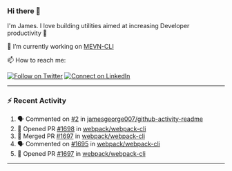 ### Hi there 👋

I'm James. I love building utilities aimed at increasing Developer productivity :raised_hands: 

🔭 I’m currently working on [MEVN-CLI](https://github.com/madlabsinc/mevn-cli)

📫 How to reach me:

[![Follow on Twitter](https://img.shields.io/badge/--twitter?label=Twitter&logo=Twitter&style=social)](https://twitter.com/james_madhacks) [![Connect on LinkedIn](https://img.shields.io/badge/--linkedin?label=LinkedIn&logo=LinkedIn&style=social)](https://www.linkedin.com/in/jamesgeorge007)

---

### :zap: Recent Activity

<!--START_SECTION:activity-->
1. 🗣 Commented on [#2](https://github.com//jamesgeorge007/github-activity-readme/issues/2) in [jamesgeorge007/github-activity-readme](https://github.com//jamesgeorge007/github-activity-readme)
2. 💪 Opened PR [#1698](https://github.com//webpack/webpack-cli/pull/1698) in [webpack/webpack-cli](https://github.com//webpack/webpack-cli)
3. 🎉 Merged PR [#1697](https://github.com//webpack/webpack-cli/pull/1697) in [webpack/webpack-cli](https://github.com//webpack/webpack-cli)
4. 🗣 Commented on [#1695](https://github.com//webpack/webpack-cli/issues/1695) in [webpack/webpack-cli](https://github.com//webpack/webpack-cli)
5. 💪 Opened PR [#1697](https://github.com//webpack/webpack-cli/pull/1697) in [webpack/webpack-cli](https://github.com//webpack/webpack-cli)
<!--END_SECTION:activity-->

---

<!--
**jamesgeorge007/jamesgeorge007** is a ✨ _special_ ✨ repository because its `README.md` (this file) appears on your GitHub profile.

Here are some ideas to get you started:

- 🌱 I’m currently learning ...
- 👯 I’m looking to collaborate on ...
- 🤔 I’m looking for help with ...
- 💬 Ask me about ...
- 😄 Pronouns: ...
- ⚡ Fun fact: ...
-->
